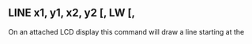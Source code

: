 ## LINE x1, y1, x2, y2 [, LW [,

On an attached LCD display this command will draw a line starting at the